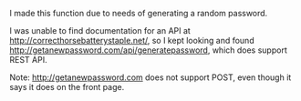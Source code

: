 I made this function due to needs of generating a random password. 

I was unable to find documentation for an API at http://correcthorsebatterystaple.net/,
so I kept looking and found http://getanewpassword.com/api/generatepassword, which does support REST API.

Note: http://getanewpassword.com does not support POST, even though it says it does on the front page.